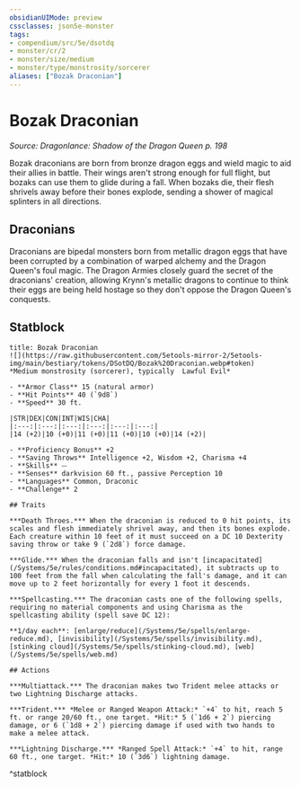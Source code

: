 ```yaml
---
obsidianUIMode: preview
cssclasses: json5e-monster
tags:
- compendium/src/5e/dsotdq
- monster/cr/2
- monster/size/medium
- monster/type/monstrosity/sorcerer
aliases: ["Bozak Draconian"]
---
```

# Bozak Draconian
*Source: Dragonlance: Shadow of the Dragon Queen p. 198*  

Bozak draconians are born from bronze dragon eggs and wield magic to aid their allies in battle. Their wings aren't strong enough for full flight, but bozaks can use them to glide during a fall. When bozaks die, their flesh shrivels away before their bones explode, sending a shower of magical splinters in all directions.

## Draconians

Draconians are bipedal monsters born from metallic dragon eggs that have been corrupted by a combination of warped alchemy and the Dragon Queen's foul magic. The Dragon Armies closely guard the secret of the draconians' creation, allowing Krynn's metallic dragons to continue to think their eggs are being held hostage so they don't oppose the Dragon Queen's conquests.

## Statblock

```ad-statblock
title: Bozak Draconian
![](https://raw.githubusercontent.com/5etools-mirror-2/5etools-img/main/bestiary/tokens/DSotDQ/Bozak%20Draconian.webp#token)
*Medium monstrosity (sorcerer), typically  Lawful Evil*

- **Armor Class** 15 (natural armor)
- **Hit Points** 40 (`9d8`)
- **Speed** 30 ft.

|STR|DEX|CON|INT|WIS|CHA|
|:---:|:---:|:---:|:---:|:---:|:---:|
|14 (+2)|10 (+0)|11 (+0)|11 (+0)|10 (+0)|14 (+2)|

- **Proficiency Bonus** +2
- **Saving Throws** Intelligence +2, Wisdom +2, Charisma +4
- **Skills** ⏤
- **Senses** darkvision 60 ft., passive Perception 10
- **Languages** Common, Draconic
- **Challenge** 2

## Traits

***Death Throes.*** When the draconian is reduced to 0 hit points, its scales and flesh immediately shrivel away, and then its bones explode. Each creature within 10 feet of it must succeed on a DC 10 Dexterity saving throw or take 9 (`2d8`) force damage.

***Glide.*** When the draconian falls and isn't [incapacitated](/Systems/5e/rules/conditions.md#incapacitated), it subtracts up to 100 feet from the fall when calculating the fall's damage, and it can move up to 2 feet horizontally for every 1 foot it descends.

***Spellcasting.*** The draconian casts one of the following spells, requiring no material components and using Charisma as the spellcasting ability (spell save DC 12):

**1/day each**: [enlarge/reduce](/Systems/5e/spells/enlarge-reduce.md), [invisibility](/Systems/5e/spells/invisibility.md), [stinking cloud](/Systems/5e/spells/stinking-cloud.md), [web](/Systems/5e/spells/web.md)

## Actions

***Multiattack.*** The draconian makes two Trident melee attacks or two Lightning Discharge attacks.

***Trident.*** *Melee or Ranged Weapon Attack:* `+4` to hit, reach 5 ft. or range 20/60 ft., one target. *Hit:* 5 (`1d6 + 2`) piercing damage, or 6 (`1d8 + 2`) piercing damage if used with two hands to make a melee attack.

***Lightning Discharge.*** *Ranged Spell Attack:* `+4` to hit, range 60 ft., one target. *Hit:* 10 (`3d6`) lightning damage.
```
^statblock